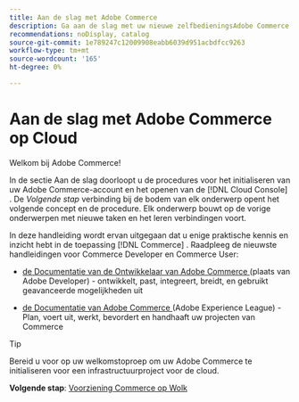 ```yaml
---
title: Aan de slag met Adobe Commerce
description: Ga aan de slag met uw nieuwe zelfbedieningsAdobe Commerce op cloudinfrastructuur en leer hoe u binnen enkele minuten een Adobe Commerce-winkel kunt bouwen en implementeren.
recommendations: noDisplay, catalog
source-git-commit: 1e789247c12009908eabb6039d951acbdfcc9263
workflow-type: tm+mt
source-wordcount: '165'
ht-degree: 0%

---
```


# Aan de slag met Adobe Commerce op Cloud

Welkom bij Adobe Commerce!

In de sectie Aan de slag doorloopt u de procedures voor het initialiseren van uw Adobe Commerce-account en het openen van de [!DNL Cloud Console] . De _Volgende stap_ verbinding bij de bodem van elk onderwerp opent het volgende concept en de procedure. Elk onderwerp bouwt op de vorige onderwerpen met nieuwe taken en het leren verbindingen voort.

In deze handleiding wordt ervan uitgegaan dat u enige praktische kennis en inzicht hebt in de toepassing [!DNL Commerce] . Raadpleeg de nieuwste handleidingen voor Commerce Developer en Commerce User:

- [ de Documentatie van de Ontwikkelaar van Adobe Commerce ](https://developer.adobe.com/commerce/docs/) (plaats van Adobe Developer) - ontwikkelt, past, integreert, breidt, en gebruikt geavanceerde mogelijkheden uit

- [ de Documentatie van Adobe Commerce ](https://experienceleague.adobe.com/docs/commerce.html) (Adobe Experience League) - Plan, voert uit, werkt, bevordert en handhaaft uw projecten van Commerce

>[!TIP]
>
>Bereid u voor op uw welkomstoproep om uw Adobe Commerce te initialiseren voor een infrastructuurproject voor de cloud.
>
>**Volgende stap**: [ Voorziening Commerce op Wolk ](new-project.md)
